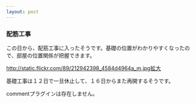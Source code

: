 ```yaml
---
layout: post
---
```

<h3>配筋工事</h3>
<p>この日から、配筋工事に入ったそうです。基礎の位置がわかりやすくなったので、部屋の位置関係が把握できます。</p>
<p><a href="http://static.flickr.com/89/212942398_4584d4964a_m.jpg">http://static.flickr.com/89/212942398_4584d4964a_m.jpg</a><a href="http://www.flickr.com/photos/yoshimov/212942398/">拡大</a></p>
<p>基礎工事は１２日で一旦休止して、１６日からまた再開するそうです。</p>
<p><span class="error">commentプラグインは存在しません。</span> </p>
